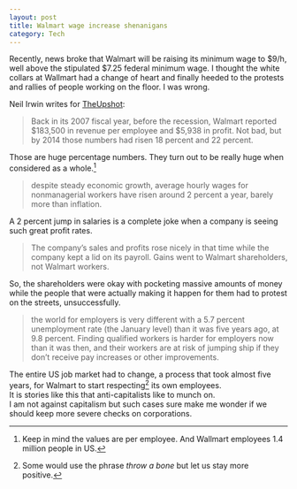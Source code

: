 ```yaml
---
layout: post
title: Walmart wage increase shenanigans
category: Tech
---
```


Recently, news broke that Walmart will be raising its minimum wage to $9/h, well above the stipulated $7.25 federal minimum wage. I thought the white collars at Wallmart had a change of heart and finally heeded to the protests and rallies of people working on the floor. I was wrong.         
 
Neil Irwin writes  for [TheUpshot](http://www.nytimes.com/2015/02/20/upshot/as-walmart-gives-raises-other-employers-may-have-to-go-above-minimum-wage.html):

>Back in its 2007 fiscal year, before the recession, Walmart reported $183,500 in revenue per employee and $5,938 in profit. Not bad, but by 2014 those numbers had risen 18 percent and 22 percent.  

Those are huge percentage numbers. They turn out to be really huge when considered as a whole.[^1] 

>despite steady economic growth, average hourly wages for nonmanagerial workers have risen around 2 percent a year, barely more than inflation.    

A 2 percent jump in salaries is a complete joke when a company is seeing such great profit rates.  

>The company’s sales and profits rose nicely in that time while the company kept a lid on its payroll. Gains went to Walmart shareholders, not Walmart workers.    

So, the shareholders were okay with pocketing massive amounts of money while the people that were actually making it happen for them had to protest on the streets, unsuccessfully.  
  
>the world for employers is very different with a 5.7 percent unemployment rate (the January level) than it was five years ago, at 9.8 percent. Finding qualified workers is harder for employers now than it was then, and their workers are at risk of jumping ship if they don’t receive pay increases or other improvements.   

The entire US job market had to change, a process that took almost five years, for Walmart to start respecting[^2] its own employees.   
It is stories like this that anti-capitalists like to munch on.    
I am not against capitalism but such cases sure make me wonder if we should keep more severe checks on corporations.  

[^1]: Keep in mind the values are per employee. And Wallmart employees 1.4 million people in US.  
[^2]:Some would use the phrase _throw a bone_ but let us stay more positive.